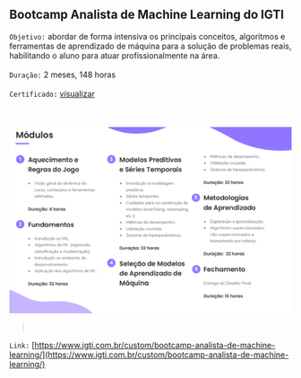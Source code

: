## Bootcamp Analista de Machine Learning do IGTI
`Objetivo:` abordar de forma intensiva os principais conceitos, algoritmos e ferramentas de aprendizado de máquina para a solução de problemas reais, habilitando o aluno para atuar profissionalmente na área.</br></br>
`Duração:` 2 meses, 148 horas</br></br>
`Certificado:` [visualizar](https://github.com/felipeapm/Bootcamp-Analista-de-Machine-Learning/blob/main/certificado.pdf)
</br></br></br></br>
![](https://github.com/felipeapm/Bootcamp-Analista-de-Machine-Learning/blob/main/módulos.png)
></br>
`Link:` [https://www.igti.com.br/custom/bootcamp-analista-de-machine-learning/](https://www.igti.com.br/custom/bootcamp-analista-de-machine-learning/)
